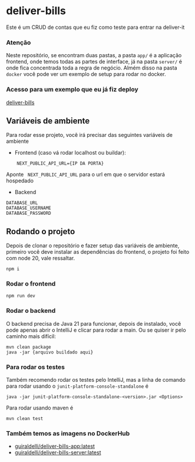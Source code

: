 # deliver-bills

Este é um CRUD de contas que eu fiz como teste para entrar na deliver-it



### Atenção
Neste repositório, se encontram duas pastas, a pasta `app/` é a aplicação frontend, onde temos todas as partes de interface, já na pasta `server/` é onde fica concentrada toda a regra de negócio. Almém disso na pasta `docker` você pode ver um exemplo de setup para rodar no docker.

### Acesso para um exemplo que eu já fiz deploy
[deliver-bills](https://xlr8code.com)
## Variáveis de ambiente

Para rodar esse projeto, você irá precisar das seguintes variáveis de ambiente

- Frontend (caso vá rodar localhost ou buildar):
```
    NEXT_PUBLIC_API_URL={IP DA PORTA}
```
Aponte ` NEXT_PUBLIC_API_URL` para o url em que o servidor estará hospedado

- Backend
```
DATABASE_URL
DATABASE_USERNAME
DATABASE_PASSWORD
```





## Rodando o projeto

Depois de clonar o repositório e fazer setup das variáveis de ambiente, primeiro você deve instalar as dependências do frontend, o projeto foi feito com node 20, vale ressaltar.

```
npm i
```

### Rodar o frontend
```
npm run dev
```

### Rodar o backend
O backend precisa de Java 21 para funcionar, depois de instalado, você pode apenas abrir o IntelliJ e clicar para rodar a main. Ou se quiser ir pelo caminho mais difícil:

```
mvn clean package
java -jar {arquivo buildado aqui}
```

### Para rodar os testes
Também recomendo rodar os testes pelo IntelliJ, mas a linha de comando para rodar usando o `junit-platform-console-standalone` é
```
java -jar junit-platform-console-standalone-<version>.jar <Options>
```
Para rodar usando maven é
```
mvn clean test
```

### Também temos as imagens no DockerHub
- [guiraldelli/deliver-bills-app:latest](https://hub.docker.com/repository/docker/guiraldelli/deliver-bills-app/general)
- [guiraldelli/deliver-bills-server:latest](https://hub.docker.com/repository/docker/guiraldelli/deliver-bills-server/general)
